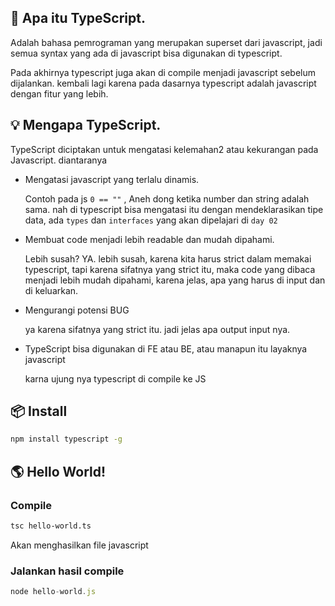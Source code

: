 ## 🤔 Apa itu TypeScript.

Adalah bahasa pemrograman yang merupakan superset dari javascript, jadi semua syntax yang ada di javascript bisa digunakan di typescript.

Pada akhirnya typescript juga akan di compile menjadi javascript sebelum dijalankan. kembali lagi karena pada dasarnya typescript adalah javascript dengan fitur yang lebih.

## 💡 Mengapa TypeScript.

TypeScript diciptakan untuk mengatasi kelemahan2 atau kekurangan pada Javascript. diantaranya

- Mengatasi javascript yang terlalu dinamis.

    Contoh pada js `0 == ""` , Aneh dong ketika number dan string adalah sama. nah di typescript bisa mengatasi itu dengan mendeklarasikan tipe data, ada `types` dan `interfaces` yang akan dipelajari di `day 02`

- Membuat code menjadi lebih readable dan mudah dipahami.

    Lebih susah? YA. lebih susah, karena kita harus strict dalam memakai typescript, tapi karena sifatnya yang strict itu, maka code yang dibaca menjadi lebih mudah dipahami, karena jelas, apa yang harus di input dan di keluarkan.

- Mengurangi potensi BUG

    ya karena sifatnya yang strict itu. jadi jelas apa output input nya.

- TypeScript bisa digunakan di FE atau BE, atau manapun itu layaknya javascript

    karna ujung nya typescript di compile ke JS

## 📦 Install

```bash
npm install typescript -g
```

## 🌎 Hello World!
### Compile
```bash
tsc hello-world.ts
```
Akan menghasilkan file javascript
### Jalankan hasil compile
```javascript
node hello-world.js
```